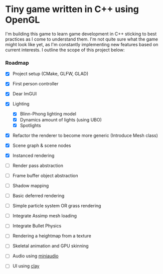 # Tiny game written in C++ using OpenGL
I'm building this game to learn game development in C++ sticking to best practices as I come to understand them. I'm not quite sure what the game might look like yet, as I'm constantly implementing new features based on current interests. I outline the scope of this project below:

### Roadmap
- [x] Project setup (CMake, GLFW, GLAD)
- [x] First person controller
- [x] Dear ImGUI
- [x] Lighting
    - [x] Blinn-Phong lighting model
    - [x] Dynamics amount of lights (using UBO)
    - [x] Spotlights
- [x] Refactor the renderer to become more generic (Introduce Mesh class)
- [x] Scene graph & scene nodes
- [x] Instanced rendering
- [ ] Render pass abstraction
- [ ] Frame buffer object abstraction
- [ ] Shadow mapping
- [ ] Basic deferred rendering
- [ ] Simple particle system OR grass rendering
- [ ] Integrate Assimp mesh loading
- [ ] Integrate Bullet Physics
- [ ] Rendering a heightmap from a texture
- [ ] Skeletal animation and GPU skinning
- [ ] Audio using [miniaudio](https://github.com/mackron/miniaudio)
- [ ] UI using [clay](https://github.com/nicbarker/clay)




